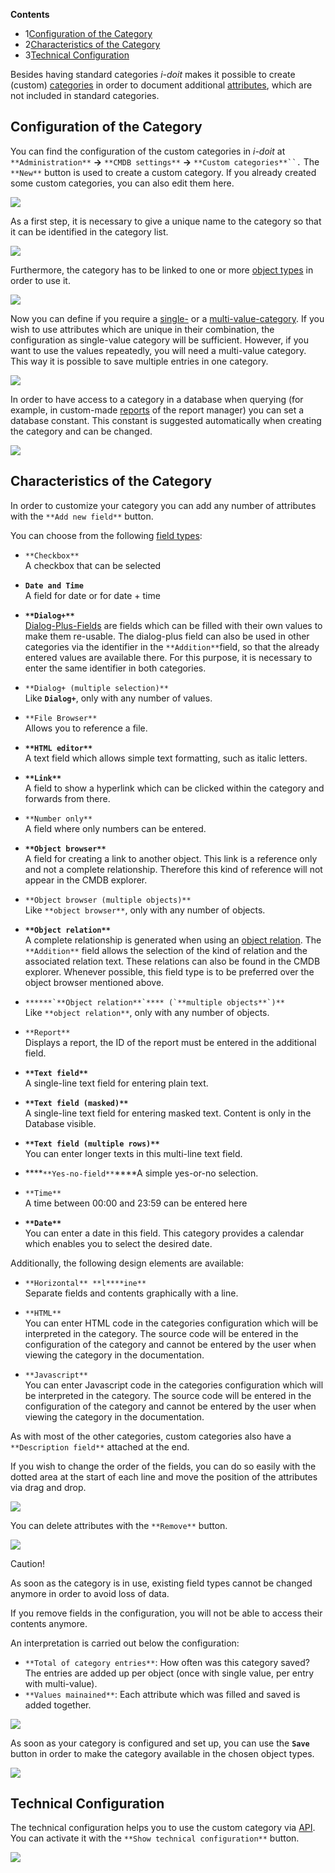 **Contents**

*   1[Configuration of the Category](#CustomCategories-ConfigurationoftheCategory)
*   2[Characteristics of the Category](#CustomCategories-CharacteristicsoftheCategory)
*   3[Technical Configuration](#CustomCategories-TechnicalConfiguration)

Besides having standard categories _i-doit_ makes it possible to create (custom) [categories](../../basics/structure-of-the-it-documentation.md) in order to document additional [attributes](../../basics/structure-of-the-it-documentation.md), which are not included in standard categories.

Configuration of the Category
-----------------------------

You can find the configuration of the custom categories in _i-doit_ at `**Administration**` ****→**** `**CMDB settings**` ****→**** `**Custom categories**``.` The `**New**` button is used to create a custom category. If you already created some custom categories, you can also edit them here.

![](/download/attachments/37355678/image2016-10-27%2012%3A51%3A50.png?version=1&modificationDate=1493032698955&api=v2)

  

As a first step, it is necessary to give a unique name to the category so that it can be identified in the category list.

![](/download/attachments/37355678/Cat-title.png?version=1&modificationDate=1631784361918&api=v2&effects=drop-shadow)

Furthermore, the category has to be linked to one or more [object types](../../basics/structure-of-the-it-documentation.md) in order to use it.

![](/download/attachments/37355678/Cat-objects.png?version=1&modificationDate=1631784393224&api=v2&effects=drop-shadow)

Now you can define if you require a [single-](../../basics/structure-of-the-it-documentation.md) or a [multi-value-category](../../basics/structure-of-the-it-documentation.md). If you wish to use attributes which are unique in their combination, the configuration as single-value category will be sufficient. However, if you want to use the values repeatedly, you will need a multi-value category. This way it is possible to save multiple entries in one category.

![](/download/attachments/37355678/Cat-mv.png?version=1&modificationDate=1631784432683&api=v2&effects=drop-shadow)

In order to have access to a category in a database when querying (for example, in custom-made [reports](https://kb.i-doit.com/display/en/Report+Manager) of the report manager) you can set a database constant. This constant is suggested automatically when creating the category and can be changed.

![](/download/attachments/37355678/Cat-const.png?version=1&modificationDate=1631784451486&api=v2&effects=drop-shadow)

Characteristics of the Category
-------------------------------

In order to customize your category you can add any number of attributes with the `**Add new field**` button.

You can choose from the following [field types](/display/en/Attribute+Fields):

*   `**Checkbox**`  
    A checkbox that can be selected
*   **`Date and Time`**  
    A field for date or for date + time
*   **`**Dialog+**`**  
    [Dialog-Plus-Fields](/display/en/Dialog-Admin) are fields which can be filled with their own values to make them re-usable. The dialog-plus field can also be used in other categories via the identifier in the `**Addition**`field, so that the already entered values are available there. For this purpose, it is necessary to enter the same identifier in both categories.
    
*   `**Dialog+ (multiple selection)**`  
    Like **`Dialog+`**, only with any number of values.
*   `**File Browser**`  
    Allows you to reference a file.
*   ****`**HTML editor**`****  
    A text field which allows simple text formatting, such as italic letters.
*   ******`**Link**`******  
    A field to show a hyperlink which can be clicked within the category and forwards from there.
*   `**Number only**`  
    A field where only numbers can be entered.
*   **`**Object browser**`**  
    A field for creating a link to another object. This link is a reference only and not a complete relationship. Therefore this kind of reference will not appear in the CMDB explorer.
    
*   `**Object browser (multiple objects)**`  
    Like `**object browser**`, only with any number of objects.
*   ****`**Object relation**`****  
    A complete relationship is generated when using an [object relation](/display/en/Object+Relations). The `**Addition**` field allows the selection of the kind of relation and the associated relation text. These relations can also be found in the CMDB explorer. Whenever possible, this field type is to be preferred over the object browser mentioned above.
    
*   ``******`**Object relation**`**** (`**multiple objects**`)**``  
    Like `**object relation**`, only with any number of objects.
*   `**Report**`  
    Displays a report, the ID of the report must be entered in the additional field.
*   **`**Text field**`**  
    A single-line text field for entering plain text.
    
*   **`**Text field (masked)**`**  
    A single-line text field for entering masked text. Content is only in the Database visible.
*   **`**Text field (multiple rows)**`**  
    You can enter longer texts in this multi-line text field.
    
*   ****`**Yes-no-field**`****A simple yes-or-no selection.
    
*   `**Time**`  
    A time between 00:00 and 23:59 can be entered here
*   ******`**Date**`******  
    You can enter a date in this field. This category provides a calendar which enables you to select the desired date.

Additionally, the following design elements are available:

*   `**Horizontal** **l****ine**`  
    Separate fields and contents graphically with a line.
    
*   `**HTML**`  
    You can enter HTML code in the categories configuration which will be interpreted in the category. The source code will be entered in the configuration of the category and cannot be entered by the user when viewing the category in the documentation.
    
*   `**Javascript**`  
    You can enter Javascript code in the categories configuration which will be interpreted in the category. The source code will be entered in the configuration of the category and cannot be entered by the user when viewing the category in the documentation.
    

  

As with most of the other categories, custom categories also have a `**Description field**` attached at the end.

If you wish to change the order of the fields, you can do so easily with the dotted area at the start of each line and move the position of the attributes via drag and drop.

![](/download/attachments/37355678/cat-move-fields.gif?version=1&modificationDate=1631784554217&api=v2&effects=drop-shadow)

You can delete attributes with the `**Remove**` button.

![](/download/attachments/37355678/cat-del-fields.gif?version=1&modificationDate=1631789865550&api=v2&effects=drop-shadow)

Caution!

As soon as the category is in use, existing field types cannot be changed anymore in order to avoid loss of data.

If you remove fields in the configuration, you will not be able to access their contents anymore.

An interpretation is carried out below the configuration:

*   `**Total of category entries**`: How often was this category saved? The entries are added up per object (once with single value, per entry with multi-value).
*   `**Values mainained**`: Each attribute which was filled and saved is added together.

![](/download/attachments/37355678/Cat-entries.png?version=1&modificationDate=1631789997316&api=v2&effects=drop-shadow)

As soon as your category is configured and set up, you can use the **`Save`** button in order to make the category available in the chosen object types.

![](/download/attachments/37355678/image2016-10-27%2012%3A58%3A56.png?version=1&modificationDate=1493032699135&api=v2)

Technical Configuration
-----------------------

The technical configuration helps you to use the custom category via [API](/pages/viewpage.action?pageId=37355644). You can activate it with the `**Show technical configuration**` button.

![](/download/attachments/37355678/Cat-tec.png?version=1&modificationDate=1631789935143&api=v2&effects=drop-shadow)